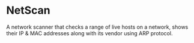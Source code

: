 # NetScan
A network scanner that checks a range of live hosts on a network, shows their IP &amp; MAC addresses along with its vendor using ARP protocol.
